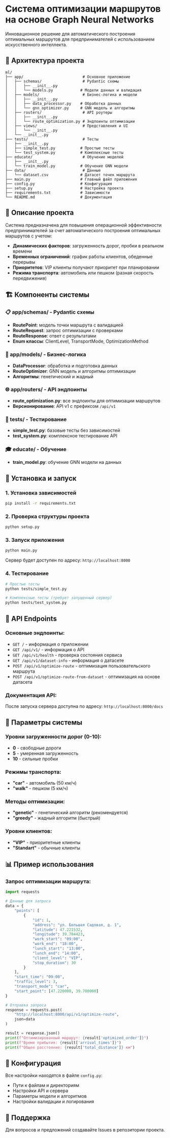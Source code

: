 # Система оптимизации маршрутов на основе Graph Neural Networks

Инновационное решение для автоматического построения оптимальных маршрутов для предпринимателей с использованием искусственного интеллекта.

## 📁 Архитектура проекта

```
ml/
├── app/                          # Основное приложение
│   ├── schemas/                  # Pydantic схемы
│   │   ├── __init__.py
│   │   └── models.py            # Модели данных и валидация
│   ├── models/                   # Бизнес-логика и модели
│   │   ├── __init__.py
│   │   ├── data_processor.py    # Обработка данных
│   │   └── gnn_optimizer.py     # GNN модель и алгоритмы
│   ├── routers/                  # API роутеры
│   │   ├── __init__.py
│   │   └── route_optimization.py # Эндпоинты оптимизации
│   ├── views/                    # Представления и UI
│   │   └── __init__.py
│   └── __init__.py
├── tests/                        # Тесты
│   ├── __init__.py
│   ├── simple_test.py           # Простые тесты
│   └── test_system.py           # Комплексные тесты
├── educate/                      # Обучение моделей
│   ├── __init__.py
│   └── train_model.py           # Обучение GNN модели
├── data/                         # Данные
│   └── dataset.csv              # Датасет точек маршрута
├── main.py                      # Главный файл приложения
├── config.py                    # Конфигурация
├── setup.py                     # Настройка проекта
├── requirements.txt             # Зависимости
└── README.md                    # Документация
```

## 🎯 Описание проекта

Система предназначена для повышения операционной эффективности предпринимателей за счет автоматического построения оптимальных маршрутов с учетом:

- **Динамических факторов**: загруженность дорог, пробки в реальном времени
- **Временных ограничений**: график работы клиентов, обеденные перерывы
- **Приоритетов**: VIP клиенты получают приоритет при планировании
- **Режима транспорта**: автомобиль или пешком (разная скорость передвижения)

## 🏗️ Компоненты системы

### 📋 app/schemas/ - Pydantic схемы
- **RoutePoint**: модель точки маршрута с валидацией
- **RouteRequest**: запрос оптимизации с проверками
- **RouteResponse**: ответ с результатами
- **Enum классы**: ClientLevel, TransportMode, OptimizationMethod

### 🧠 app/models/ - Бизнес-логика
- **DataProcessor**: обработка и подготовка данных
- **RouteOptimizer**: GNN модель и алгоритмы оптимизации
- **Алгоритмы**: генетический и жадный

### 🌐 app/routers/ - API эндпоинты
- **route_optimization.py**: все эндпоинты для оптимизации маршрутов
- **Версионирование**: API v1 с префиксом `/api/v1`

### 🧪 tests/ - Тестирование
- **simple_test.py**: базовые тесты без зависимостей
- **test_system.py**: комплексное тестирование API

### 🎓 educate/ - Обучение
- **train_model.py**: обучение GNN модели на данных

## 🚀 Установка и запуск

### 1. Установка зависимостей

```bash
pip install -r requirements.txt
```

### 2. Проверка структуры проекта

```bash
python setup.py
```

### 3. Запуск приложения

```bash
python main.py
```

Сервер будет доступен по адресу: `http://localhost:8000`

### 4. Тестирование

```bash
# Простые тесты
python tests/simple_test.py

# Комплексные тесты (требует запущенный сервер)
python tests/test_system.py
```

## 📡 API Endpoints

### Основные эндпоинты:

- `GET /` - информация о приложении
- `GET /api/v1/` - информация о API
- `GET /api/v1/health` - проверка состояния сервиса
- `GET /api/v1/dataset-info` - информация о датасете
- `POST /api/v1/optimize-route` - оптимизация пользовательского маршрута
- `POST /api/v1/optimize-route-from-dataset` - оптимизация на основе датасета

### Документация API:

После запуска сервера доступна по адресу: `http://localhost:8000/docs`

## 🔧 Параметры системы

### Уровни загруженности дорог (0-10):
- **0** - свободные дороги
- **5** - умеренная загруженность
- **10** - сильные пробки

### Режимы транспорта:
- **"car"** - автомобиль (50 км/ч)
- **"walk"** - пешком (5 км/ч)

### Методы оптимизации:
- **"genetic"** - генетический алгоритм (рекомендуется)
- **"greedy"** - жадный алгоритм (быстрый)

### Уровни клиентов:
- **"VIP"** - приоритетные клиенты
- **"Standart"** - обычные клиенты

## 📊 Пример использования

### Запрос оптимизации маршрута:

```python
import requests

# Данные для запроса
data = {
    "points": [
        {
            "id": 1,
            "address": "ул. Большая Садовая, д. 1",
            "latitude": 47.221532,
            "longitude": 39.704423,
            "work_start": "09:00",
            "work_end": "18:00",
            "lunch_start": "13:00",
            "lunch_end": "14:00",
            "client_level": "VIP",
            "stop_duration": 30
        }
    ],
    "start_time": "09:00",
    "traffic_level": 3,
    "transport_mode": "car",
    "start_point": [47.220000, 39.700000]
}

# Отправка запроса
response = requests.post(
    "http://localhost:8000/api/v1/optimize-route",
    json=data
)

result = response.json()
print(f"Оптимизированный маршрут: {result['optimized_order']}")
print(f"Время прибытия: {result['arrival_times']}")
print(f"Общее расстояние: {result['total_distance']} км")
```

## 📝 Конфигурация

Все настройки находятся в файле `config.py`:

- Пути к файлам и директориям
- Настройки API и сервера
- Параметры модели и алгоритмов
- Настройки валидации и логирования

## 🤝 Поддержка

Для вопросов и предложений создавайте Issues в репозитории проекта.

